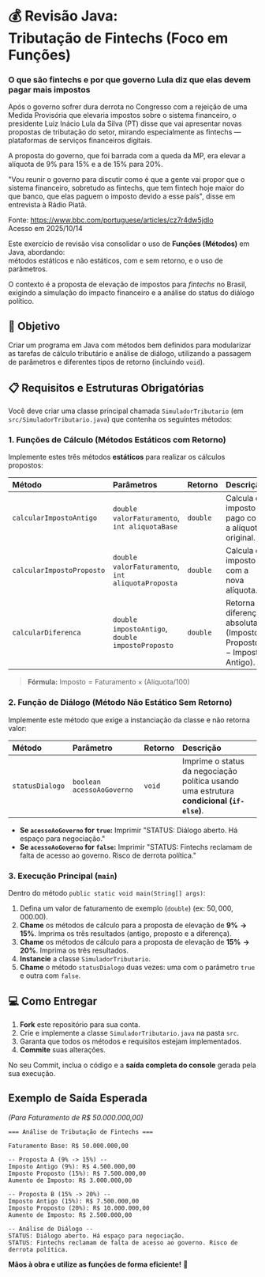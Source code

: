 # 💰 Revisão Java: <br> Tributação de Fintechs (Foco em Funções)

### O que são fintechs e por que governo Lula diz que elas devem pagar mais impostos

<p>Após o governo sofrer dura derrota no Congresso com a rejeição de uma Medida Provisória que elevaria impostos sobre o sistema financeiro, o presidente Luiz Inácio Lula da Silva (PT) disse que vai apresentar novas propostas de tributação do setor, mirando especialmente as fintechs — plataformas de serviços financeiros digitais. </p>

<p>A proposta do governo, que foi barrada com a queda da MP, era elevar a alíquota de 9% para 15% e a de 15% para 20%. </p>

<p>"Vou reunir o governo para discutir como é que a gente vai propor que o sistema financeiro, sobretudo as fintechs, que tem fintech hoje maior do que banco, que elas paguem o imposto devido a esse país", disse em entrevista à Rádio Piatã.</p>

Fonte: https://www.bbc.com/portuguese/articles/cz7r4dw5jdlo <br>
Acesso em 2025/10/14

Este exercício de revisão visa consolidar o uso de **Funções (Métodos)** em Java, abordando: <br>
métodos estáticos e não estáticos, com e sem retorno, e o uso de parâmetros.

O contexto é a proposta de elevação de impostos para *fintechs* no Brasil, exigindo a simulação do impacto financeiro e a análise do status do diálogo político.

## 🎯 Objetivo

Criar um programa em Java com métodos bem definidos para modularizar as tarefas de cálculo tributário e análise de diálogo, utilizando a passagem de parâmetros e diferentes tipos de retorno (incluindo `void`).

## 📋 Requisitos e Estruturas Obrigatórias

Você deve criar uma classe principal chamada `SimuladorTributario` (em `src/SimuladorTributario.java`) que contenha os seguintes métodos:

### 1\. Funções de Cálculo (Métodos Estáticos com Retorno)

Implemente estes três métodos **estáticos** para realizar os cálculos propostos:

| Método                    | Parâmetros                                        | Retorno  | Descrição                                                                         |
| :------------------------ | :------------------------------------------------ | :------- | :-------------------------------------------------------------------------------- |
| `calcularImpostoAntigo`   | `double valorFaturamento`, `int aliquotaBase`     | `double` | Calcula o imposto pago com a alíquota original.                                   |
| `calcularImpostoProposto` | `double valorFaturamento`, `int aliquotaProposta` | `double` | Calcula o imposto com a nova alíquota.                                            |
| `calcularDiferenca`       | `double impostoAntigo`, `double impostoProposto`  | `double` | Retorna a diferença absoluta ($\text{Imposto Proposto} - \text{Imposto Antigo}$). |

> **Fórmula:** $\text{Imposto} = \text{Faturamento} \times (\text{Alíquota} / 100)$

### 2\. Função de Diálogo (Método Não Estático Sem Retorno)

Implemente este método que exige a instanciação da classe e não retorna valor:

| Método          | Parâmetro                 | Retorno | Descrição                                                                                 |
| :-------------- | :------------------------ | :------ | :---------------------------------------------------------------------------------------- |
| `statusDialogo` | `boolean acessoAoGoverno` | `void`  | Imprime o status da negociação política usando uma estrutura **condicional (`if-else`)**. |

  * **Se `acessoAoGoverno` for `true`:** Imprimir "STATUS: Diálogo aberto. Há espaço para negociação."
  * **Se `acessoAoGoverno` for `false`:** Imprimir "STATUS: Fintechs reclamam de falta de acesso ao governo. Risco de derrota política."

### 3\. Execução Principal (`main`)

Dentro do método `public static void main(String[] args)`:

1.  Defina um valor de faturamento de exemplo (`double`) (ex: $50,000,000.00$).
2.  **Chame** os métodos de cálculo para a proposta de elevação de $\mathbf{9\% \rightarrow 15\%}$. Imprima os três resultados (antigo, proposto e a diferença).
3.  **Chame** os métodos de cálculo para a proposta de elevação de $\mathbf{15\% \rightarrow 20\%}$. Imprima os três resultados.
4.  **Instancie** a classe `SimuladorTributario`.
5.  **Chame** o método `statusDialogo` duas vezes: uma com o parâmetro `true` e outra com `false`.

## 💻 Como Entregar

1.  **Fork** este repositório para sua conta.
2.  Crie e implemente a classe `SimuladorTributario.java` na pasta `src`.
3.  Garanta que todos os métodos e requisitos estejam implementados.
4.  **Commite** suas alterações.

No seu Commit, inclua o código e a **saída completa do console** gerada pela sua execução.

## Exemplo de Saída Esperada

*(Para Faturamento de R$ 50.000.000,00)*

```
=== Análise de Tributação de Fintechs ===

Faturamento Base: R$ 50.000.000,00

-- Proposta A (9% -> 15%) --
Imposto Antigo (9%): R$ 4.500.000,00
Imposto Proposto (15%): R$ 7.500.000,00
Aumento de Imposto: R$ 3.000.000,00

-- Proposta B (15% -> 20%) --
Imposto Antigo (15%): R$ 7.500.000,00
Imposto Proposto (20%): R$ 10.000.000,00
Aumento de Imposto: R$ 2.500.000,00

-- Análise de Diálogo --
STATUS: Diálogo aberto. Há espaço para negociação.
STATUS: Fintechs reclamam de falta de acesso ao governo. Risco de derrota política.
```

**Mãos à obra e utilize as funções de forma eficiente\!** 🚀